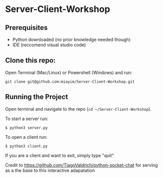 # Server-Client-Workshop
## Prerequisites 
- Python downloaded (no prior knowledge needed though)
- IDE (reccomend visual studio code)

## Clone this repo:
Open Terminal (Mac/Linux) or Powershell (Windows) and run:
```
git clone git@github.com:miayim/Server-Client-Workshop.git
```

## Running the Project
Open terminal and navigate to the repo (`cd ~/Server-Client-Workshop`).

To start a server run:
```
$ python3 server.py
```

To open a client run:
```
$ python3 client.py
```

If you are a client and want to exit, simply type "quit"


Credit to https://github.com/TiagoValdrich/python-socket-chat for serving as a the base to this interactive adapatation
